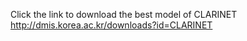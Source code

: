 Click the link to download the best model of CLARINET <http://dmis.korea.ac.kr/downloads?id=CLARINET>

